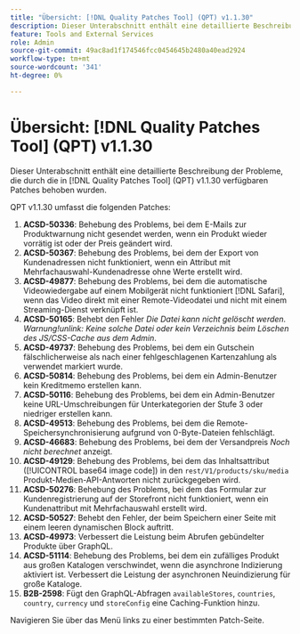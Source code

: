 ```yaml
---
title: "Übersicht: [!DNL Quality Patches Tool] (QPT) v1.1.30"
description: Dieser Unterabschnitt enthält eine detaillierte Beschreibung der Probleme, die durch die in [!DNL Quality Patches Tool]  (QPT) v1.1.30 verfügbaren Patches behoben wurden.
feature: Tools and External Services
role: Admin
source-git-commit: 49ac8ad1f174546fcc0454645b2480a40ead2924
workflow-type: tm+mt
source-wordcount: '341'
ht-degree: 0%

---
```


# Übersicht: [!DNL Quality Patches Tool] (QPT) v1.1.30

Dieser Unterabschnitt enthält eine detaillierte Beschreibung der Probleme, die durch die in [!DNL Quality Patches Tool] (QPT) v1.1.30 verfügbaren Patches behoben wurden.

QPT v1.1.30 umfasst die folgenden Patches:

1. **ACSD-50336**: Behebung des Problems, bei dem E-Mails zur Produktwarnung nicht gesendet werden, wenn ein Produkt wieder vorrätig ist oder der Preis geändert wird.
1. **ACSD-50367**: Behebung des Problems, bei dem der Export von Kundenadressen nicht funktioniert, wenn ein Attribut mit Mehrfachauswahl-Kundenadresse ohne Werte erstellt wird.
1. **ACSD-49877**: Behebung des Problems, bei dem die automatische Videowiedergabe auf einem Mobilgerät nicht funktioniert [!DNL Safari], wenn das Video direkt mit einer Remote-Videodatei und nicht mit einem Streaming-Dienst verknüpft ist.
1. **ACSD-50165**: Behebt den Fehler *Die Datei kann nicht gelöscht werden. Warnung!unlink: Keine solche Datei oder kein Verzeichnis beim Löschen des JS/CSS-Cache aus dem Admin*.
1. **ACSD-49737**: Behebung des Problems, bei dem ein Gutschein fälschlicherweise als nach einer fehlgeschlagenen Kartenzahlung als verwendet markiert wurde.
1. **ACSD-50814**: Behebung des Problems, bei dem ein Admin-Benutzer kein Kreditmemo erstellen kann.
1. **ACSD-50116**: Behebung des Problems, bei dem ein Admin-Benutzer keine URL-Umschreibungen für Unterkategorien der Stufe 3 oder niedriger erstellen kann.
1. **ACSD-49513**: Behebung des Problems, bei dem die Remote-Speichersynchronisierung aufgrund von 0-Byte-Dateien fehlschlägt.
1. **ACSD-46683**: Behebung des Problems, bei dem der Versandpreis *Noch nicht berechnet* anzeigt.
1. **ACSD-49129**: Behebung des Problems, bei dem das Inhaltsattribut ([!UICONTROL base64 image code]) in den `rest/V1/products/sku/media` Produkt-Medien-API-Antworten nicht zurückgegeben wird.
1. **ACSD-50276**: Behebung des Problems, bei dem das Formular zur Kundenregistrierung auf der Storefront nicht funktioniert, wenn ein Kundenattribut mit Mehrfachauswahl erstellt wird.
1. **ACSD-50527**: Behebt den Fehler, der beim Speichern einer Seite mit einem leeren dynamischen Block auftritt.
1. **ACSD-49973**: Verbessert die Leistung beim Abrufen gebündelter Produkte über GraphQL.
1. **ACSD-51114**: Behebung des Problems, bei dem ein zufälliges Produkt aus großen Katalogen verschwindet, wenn die asynchrone Indizierung aktiviert ist. Verbessert die Leistung der asynchronen Neuindizierung für große Kataloge.
1. **B2B-2598**: Fügt den GraphQL-Abfragen `availableStores`, `countries`, `country`, `currency` und `storeConfig` eine Caching-Funktion hinzu.

Navigieren Sie über das Menü links zu einer bestimmten Patch-Seite.
